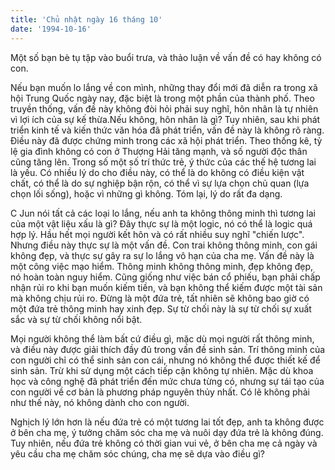 ```yaml
---
title: 'Chủ nhật ngày 16 tháng 10'
date: '1994-10-16'
---
```


Một số bạn bè tụ tập vào buổi trưa, và thảo luận về vấn đề có hay không có con.

Nếu bạn muốn lo lắng về con mình, những thay đổi mới đã diễn ra trong xã hội Trung Quốc ngày nay, đặc biệt là trong một phần của thành phố. Theo truyền thống, vấn đề này không đòi hỏi phải suy nghĩ, hôn nhân là tự nhiên vì lợi ích của sự kế thừa.Nếu không, hôn nhân là gì? Tuy nhiên, sau khi phát triển kinh tế và kiến ​​thức văn hóa đã phát triển, vấn đề này là không rõ ràng. Điều này đã được chứng minh trong các xã hội phát triển. Theo thống kê, tỷ lệ gia đình không có con ở Thượng Hải tăng mạnh, và số người độc thân cũng tăng lên. Trong số một số trí thức trẻ, ý thức của các thế hệ tương lai là yếu. Có nhiều lý do cho điều này, có thể là do không có điều kiện vật chất, có thể là do sự nghiệp bận rộn, có thể vì sự lựa chọn chủ quan (lựa chọn lối sống), hoặc vì những gì không. Tóm lại, lý do rất đa dạng.

C Jun nói tất cả các loại lo lắng, nếu anh ta không thông minh thì tương lai của một vật liệu xấu là gì? Đây thực sự là một logic, nó có thể là logic quá hợp lý. Hầu hết mọi người kết hôn và có rất nhiều suy nghĩ "chiến lược". Nhưng điều này thực sự là một vấn đề. Con trai không thông minh, con gái không đẹp, và thực sự gây ra sự lo lắng vô hạn của cha mẹ. Vấn đề này là một công việc mạo hiểm. Thông minh không thông minh, đẹp không đẹp, nó hoàn toàn nguy hiểm. Cũng giống như việc bán cổ phiếu, bạn phải chấp nhận rủi ro khi bạn muốn kiếm tiền, và bạn không thể kiếm được một tài sản mà không chịu rủi ro. Đừng là một đứa trẻ, tất nhiên sẽ không bao giờ có một đứa trẻ thông minh hay xinh đẹp. Sự từ chối này là sự từ chối sự xuất sắc và sự từ chối không nổi bật.

Mọi người không thể làm bất cứ điều gì, mặc dù mọi người rất thông minh, và điều này được giải thích đầy đủ trong vấn đề sinh sản. Trí thông minh của con người chỉ có thể sinh sản con cái, nhưng nó không thể được thiết kế để sinh sản. Trừ khi sử dụng một cách tiếp cận không tự nhiên. Mặc dù khoa học và công nghệ đã phát triển đến mức chưa từng có, nhưng sự tái tạo của con người về cơ bản là phương pháp nguyên thủy nhất. Có lẽ không phải như thế này, nó không dành cho con người.

Nghịch lý lớn hơn là nếu đứa trẻ có một tương lai tốt đẹp, anh ta không được ở bên cha mẹ, ý tưởng chăm sóc cha mẹ và nuôi dạy đứa trẻ là không đúng. Tuy nhiên, nếu đứa trẻ không có thời gian vui vẻ, ở bên cha mẹ cả ngày và yêu cầu cha mẹ chăm sóc chúng, cha mẹ sẽ dựa vào điều gì?

